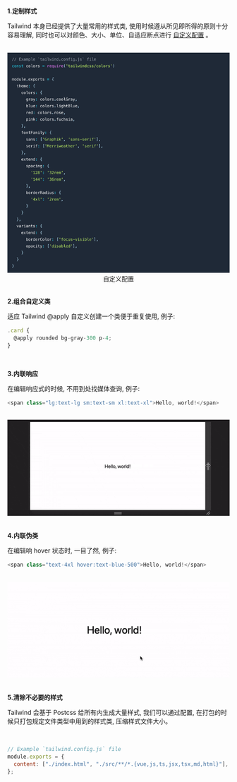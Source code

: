 **1.定制样式**

Tailwind 本身已经提供了大量常用的样式类, 使用时候遵从所见即所得的原则十分容易理解, 同时也可以对颜色、大小、单位、自适应断点进行 <a href="https://tailwindcss.com/docs/configuration" target="_blank">自定义配置</a> 。

<br>
<div class="flex justify-center">
    <img class="w-4/5 shadow-lg" src="../assets/tm/tm-03.png">
</div>
    <center class="text-sm text-gray-400 mt-4">自定义配置</center>
<br>

**2.组合自定义类**

适应 Tailwind @apply 自定义创建一个类便于重复使用, 例子:

```js
.card {
  @apply rounded bg-gray-300 p-4;
}
```

<br>

**3.内联响应**

在编辑响应式的时候, 不用到处找媒体查询, 例子:

```js
<span class="lg:text-lg sm:text-sm xl:text-xl">Hello, world!</span>
```

<br>
<div class="flex justify-center">
    <img class="w-4/5 shadow-lg" src="../assets/tm/tm-01.gif">
</div>
<br>

**4.内联伪类**

在编辑响 hover 状态时, 一目了然, 例子:

```js
<span class="text-4xl hover:text-blue-500">Hello, world!</span>
```

<br>
<div class="flex justify-center">
    <img class="w-4/5 shadow-lg" src="../assets/tm/tm-02.gif">
</div>
<br>

**5.清除不必要的样式**

Tailwind 会基于 Postcss 给所有内生成大量样式, 我们可以通过配置, 在打包的时候只打包规定文件类型中用到的样式类, 压缩样式文件大小。

<br>

```js
// Example `tailwind.config.js` file
module.exports = {
  content: ["./index.html", "./src/**/*.{vue,js,ts,jsx,tsx,md,html}"],
};
```
